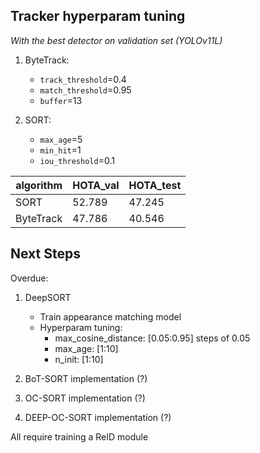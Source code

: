 <h2>Tracker hyperparam tuning</h2>

*With the best detector on validation set (YOLOv11L)*

1. ByteTrack:
    - `track_threshold`=0.4
    - `match_threshold`=0.95
    - `buffer`=13

2. SORT:
    - `max_age`=5
    - `min_hit`=1
    - `iou_threshold`=0.1

|algorithm|HOTA_val|HOTA_test|
|---------|--------|---------|
|SORT     |52.789  |47.245   |
|ByteTrack|47.786  |40.546   |

<h2>Next Steps</h2>

Overdue:
1. DeepSORT
   - Train appearance matching model
   - Hyperparam tuning:
     - max_cosine_distance: [0.05:0.95] steps of 0.05
     - max_age: [1:10]
     - n_init: [1:10]

2. BoT-SORT implementation (?)
3. OC-SORT implementation (?)
4. DEEP-OC-SORT implementation (?)

All require training a ReID module